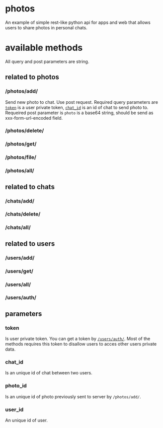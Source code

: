 # photos
An example of simple rest-like python api for apps and web that allows users to share photos in personal chats. 

# available methods
All query and post parameters are string.
## related to photos
### /photos/add/
Send new photo to chat. Use post request. Required query parameters are [`token`](#token) is a user private token, [`chat_id`](#chat_id) is an id of chat to send photo to. Requeired post parameter is `photo` is a base64 string, should be send as xxx-form-url-encoded field.
### /photos/delete/
### /photos/get/
### /photos/file/
### /photos/all/
## related to chats
### /chats/add/
### /chats/delete/
### /chats/all/
## related to users
### /users/add/
### /users/get/
### /users/all/
### /users/auth/
## parameters
### token
Is user private token. You can get a token by [`/users/auth/`](#/users/auth/). Most of the methods requires this token to disallow users to acces other users private data.
### chat_id
Is an unique id of chat between two users. 
### photo_id
Is an unique id of photo previously sent to server by `/photos/add/`.
### user_id
An unique id of user.
